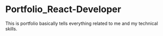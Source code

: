 # Portfolio_React-Developer
This is portfolio basically tells everything related to me and my technical skills.
